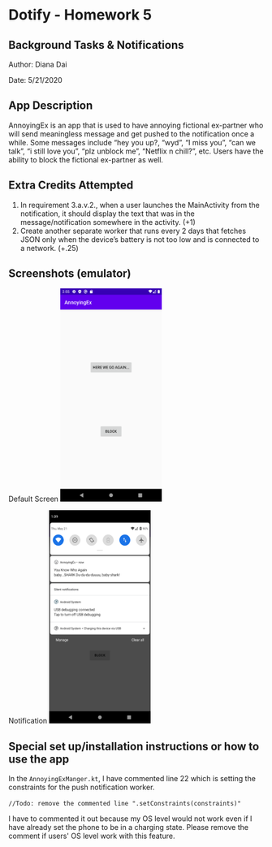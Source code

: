 # Dotify - Homework 5
## Background Tasks & Notifications
Author: Diana Dai

Date: 5/21/2020

## App Description
AnnoyingEx is an app that is used to have annoying fictional ex-partner who will send meaningless message and get pushed to the notification once a while. Some messages include “hey you up?, “wyd”, “I miss you”, “can we talk”, “i still love you”, “plz unblock me”, “Netflix n chill?”, etc. Users have the ability to block the fictional ex-partner as well.

## Extra Credits Attempted
1. In requirement 3.a.v.2., when a user launches the MainActivity from the notification, it should display
the text that was in the message/notification somewhere in the activity. (+1)
2. Create another separate worker that runs every 2 days that fetches JSON only when the device’s
battery is not too low and is connected to a network. (+.25)


## Screenshots (emulator)
Default Screen
<img src="./screenshots/hw5/default.png" width="200" height="420" />

Notification
<img src="./screenshots/hw5/notice.png" width="200" height="420" />


## Special set up/installation instructions or how to use the app
In the ```AnnoyingExManger.kt```, I have commented line 22 which is setting the constraints for the push notification worker.

 ```//Todo: remove the commented line ".setConstraints(constraints)"```

I have to commented it out because my OS level would not work even if I have already set the phone to be in a charging state. Please remove the comment if users' OS level work with this feature.
